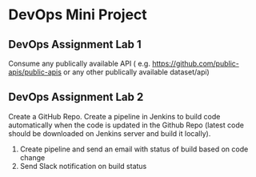 # DevOps Mini Project

## DevOps Assignment Lab 1
Consume any publically available API ( e.g. https://github.com/public-apis/public-apis or any other publically available dataset/api)

## DevOps Assignment Lab 2
Create a GitHub Repo.
Create a pipeline in Jenkins to build code automatically when the code is updated in the Github Repo (latest code should be downloaded on Jenkins server and build it locally).
1. Create pipeline and send an email with status of build based on code change
2. Send Slack notification on build status
